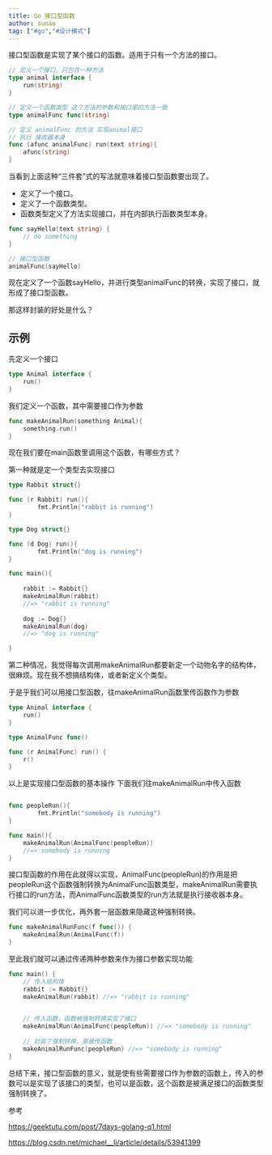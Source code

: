 ```yaml
---
title: Go 接口型函数
author: sunao
tag: ["#go","#设计模式"]
---
```


接口型函数是实现了某个接口的函数。适用于只有一个方法的接口。

```go
// 定义一个接口，只包含一种方法
type animal interface {
    run(string)
}

// 定义一个函数类型 这个方法的参数和接口里的方法一致
type animalFunc func(string)

// 定义 animalFunc 的方法 实现animal接口
// 执行 接收器本身
func (afunc animalFunc) run(text string){
    afunc(string)
}
```
当看到上面这种“三件套”式的写法就意味着接口型函数要出现了。
- 定义了一个接口。
- 定义了一个函数类型。
- 函数类型定义了方法实现接口，并在内部执行函数类型本身。

```go
func sayHello(text string) {
    // do something
}

// 接口型函数
animalFunc(sayHello)

```
现在定义了一个函数sayHello，并进行类型animalFunc的转换，实现了接口，就形成了接口型函数。

那这样封装的好处是什么？

## 示例

先定义一个接口
```go
type Animal interface {
    run()
}
```
我们定义一个函数，其中需要接口作为参数
```go
func makeAnimalRun(something Animal){
    something.run()
}
```
现在我们要在main函数里调用这个函数，有哪些方式？

第一种就是定一个类型去实现接口
```go
type Rabbit struct{}

func (r Rabbit) run(){
    	fmt.Println("rabbit is running")
}

type Dog struct{}

func (d Dog) run(){
    	fmt.Println("dog is running")
}

func main(){
    
    rabbit := Rabbit{} 
    makeAnimalRun(rabbit)
    //=> "rabbit is running"
    
    dog := Dog{}
    makeAnimalRun(dog)
    //=> "dog is running"

}
```
第二种情况，我觉得每次调用<span class="capsule">makeAnimalRun</span>都要新定一个动物名字的结构体，很麻烦。现在我不想搞结构体，或者新定义个类型。

于是乎我们可以用接口型函数，往<span class="capsule">makeAnimalRun</span>函数里传<span class="capsule">函数</span>作为参数

```go
type Animal interface {
    run()
}

type AnimalFunc func()

func (r AnimalFunc) run() {
	r()
}
```
以上是实现接口型函数的基本操作
下面我们往<span class="capsule">makeAnimalRun</span>中传入函数
```go

func peopleRun(){
    	fmt.Println("somebody is running")
}

func main(){
    makeAnimalRun(AnimalFunc(peopleRun))
    //=> somebody is running
}
```
接口型函数的作用在此就得以实现，AnimalFunc(peopleRun)的作用是把peopleRun这个函数<span class="capsule">强制转换</span>为AnimalFunc函数类型，makeAnimalRun需要执行接口的run方法，而AnimalFunc函数类型的run方法就是执行接收器本身。

我们可以进一步优化，再外套一层函数来隐藏这种强制转换。
```go
func makeAnimalRunFunc(f func()) {
	makeAnimalRun(AnimalFunc(f))
}
```
至此我们就可以通过传递两种参数来作为接口参数实现功能
```go
func main() {
    // 传入结构体
    rabbit := Rabbit{} 
    makeAnimalRun(rabbit) //=> "rabbit is running"

    
    // 传入函数，函数被强制转换实现了接口
    makeAnimalRun(AnimalFunc(peopleRun)) //=> "somebody is running"
	
    // 封装了强制转换，直接传函数
    makeAnimalRunFunc(peopleRun) //=> "somebody is running"
}

```
总结下来，接口型函数的意义，就是使有些需要接口作为参数的函数上，传入的参数可以是实现了该接口的类型，也可以是函数，这个函数是被满足接口的函数类型强制转换了。

参考

https://geektutu.com/post/7days-golang-q1.html

https://blog.csdn.net/michael__li/article/details/53941399
